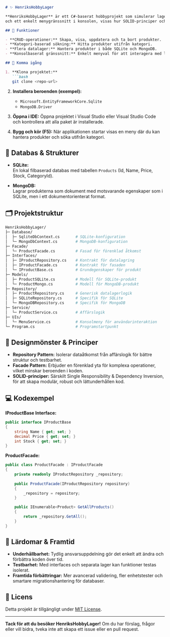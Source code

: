 ```markdown
# ✨ HenriksHobbyLager

**HenriksHobbyLager** är ett C#-baserat hobbyprojekt som simulerar lagerhantering av hobbyprodukter. Med en kombination av **SQLite** och **MongoDB** som datalager, 
och ett enkelt menygränssnitt i konsolen, visas hur SOLID-principer och designmönster kan skapa en tydlig, flexibel och testbar kodbas.

## 🌱 Funktioner

- **CRUD-operationer:** Skapa, visa, uppdatera och ta bort produkter.
- **Kategori-baserad sökning:** Hitta produkter utifrån kategori.
- **Flera datalager:** Hantera produkter i både SQLite och MongoDB.
- **Konsolbaserat gränssnitt:** Enkelt menyval för att interagera med lagret.

## 🚀 Komma igång

1. **Klona projektet:**
   ```bash
   git clone <repo-url>
   ```

2. **Installera beroenden (exempel):**
   - `Microsoft.EntityFrameworkCore.Sqlite`
   - `MongoDB.Driver`

3. **Öppna i IDE:**
   Öppna projektet i Visual Studio eller Visual Studio Code och kontrollera att alla paket är installerade.

4. **Bygg och kör (F5):**
   När applikationen startar visas en meny där du kan hantera produkter och söka utifrån kategori.

## 💾 Databas & Strukturer

- **SQLite:**  
  En lokal filbaserad databas med tabellen `Products` (Id, Name, Price, Stock, CategoryId).
  
- **MongoDB:**  
  Lagrar produkterna som dokument med motsvarande egenskaper som i SQLite, men i ett dokumentorienterat format.

## 🗂 Projektstruktur

```bash
HenriksHobbyLager/
├─ Database/
│  ├─ SqliteDbContext.cs       # SQLite-konfiguration
│  └─ MongoDbContext.cs        # MongoDB-konfiguration
├─ Facade/
│  └─ ProductFacade.cs         # Fasad för förenklad åtkomst
├─ Interfaces/
│  ├─ IProductRepository.cs    # Kontrakt för datalagring
│  ├─ IProductFacade.cs        # Kontrakt för fasaden
│  └─ IProductBase.cs          # Grundegenskaper för produkt
├─ Models/
│  ├─ ProductSQLite.cs         # Modell för SQLite-produkt
│  └─ ProductMongo.cs          # Modell för MongoDB-produkt
├─ Repository/
│  ├─ ProductRepository.cs     # Generisk datalagerlogik
│  ├─ SQLiteRepository.cs      # Specifik för SQLite
│  └─ MongoDBRepository.cs     # Specifik för MongoDB
├─ Service/
│  └─ ProductService.cs        # Affärslogik
├─ UIs/
│  └─ MenuService.cs           # Konsolmeny för användarinteraktion
└─ Program.cs                  # Programstartpunkt
```

## 🧩 Designmönster & Principer

- **Repository Pattern:** Isolerar dataåtkomst från affärslogik för bättre struktur och testbarhet.
- **Facade Pattern:** Erbjuder en förenklad yta för komplexa operationer, vilket minskar beroenden i koden.
- **SOLID-principer:** Särskilt Single Responsibility & Dependency Inversion, för att skapa modulär, robust och lättunderhållen kod.

## 💻 Kodexempel

**IProductBase Interface:**
```csharp
public interface IProductBase
{
    string Name { get; set; }
    decimal Price { get; set; }
    int Stock { get; set; }
}
```

**ProductFacade:**
```csharp
public class ProductFacade : IProductFacade
{
    private readonly IProductRepository _repository;
    
    public ProductFacade(IProductRepository repository)
    {
        _repository = repository;
    }

    public IEnumerable<Product> GetAllProducts()
    {
        return _repository.GetAll();
    }
}
```

## 🌟 Lärdomar & Framtid

- **Underhållbarhet:** Tydlig ansvarsuppdelning gör det enkelt att ändra och förbättra koden över tid.
- **Testbarhet:** Med interfaces och separata lager kan funktioner testas isolerat.
- **Framtida förbättringar:** Mer avancerad validering, fler enhetstester och smartare migrationshantering för databaser.

## 📜 Licens

Detta projekt är tillgängligt under [MIT License](./LICENSE).

---

**Tack för att du besöker HenriksHobbyLager!** Om du har förslag, frågor eller vill bidra, tveka inte att skapa ett issue eller en pull request.